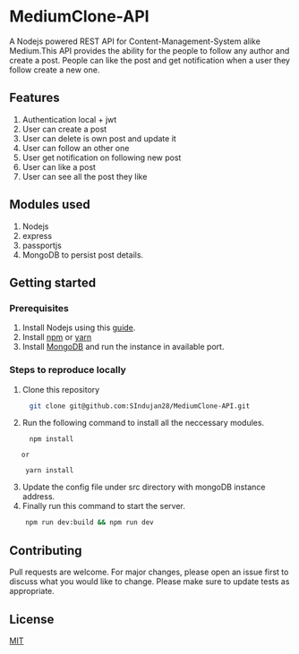 # MediumClone-API
A Nodejs powered REST API for Content-Management-System alike Medium.This API provides the ability for the people to follow any author and create a post. People can like the post and get notification when a user they follow create a new one.

## Features
1. Authentication local + jwt
2. User can create a post
3. User can delete is own post and update it
4. User can follow an other one
5. User get notification on following new post
6. User can like a post
7. User can see all the post they like

## Modules used
1. Nodejs
2. express
3. passportjs
4. MongoDB to persist post details.

## Getting started

 ### Prerequisites
1. Install Nodejs using this [guide](https://nodejs.org/en/download/).
2. Install [npm](https://www.npmjs.com/get-npm) or [yarn](https://classic.yarnpkg.com/en/docs/install/#debian-stable)
3. Install [MongoDB](https://docs.mongodb.com/manual/installation/) and run the instance in available port.
 ### Steps to reproduce locally
  1. Clone this repository
```bash
     git clone git@github.com:SIndujan28/MediumClone-API.git
```
  2. Run the following command to install all the neccessary modules.
```
     npm install
```
       or
```
    yarn install
```
  3. Update the config file under src directory with mongoDB instance address.
  4. Finally run this command to start the server.
```bash
    npm run dev:build && npm run dev
```
## Contributing

Pull requests are welcome. For major changes, please open an issue first to discuss what you would like to change.
Please make sure to update tests as appropriate.

## License

[MIT](https://choosealicense.com/licenses/mit/)
